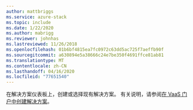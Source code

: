 ```yaml
---
author: mattbriggs
ms.service: azure-stack
ms.topic: include
ms.date: 1/22/2020
ms.author: mabrigg
ms.reviewer: johnhas
ms.lastreviewed: 11/26/2018
ms.openlocfilehash: 01b6bf4815ea7fc0972c63dd5ac725f7aeffb90f
ms.sourcegitcommit: a630894e5a38666c24e7be350f4691ffce81ab81
ms.translationtype: MT
ms.contentlocale: zh-CN
ms.lasthandoff: 04/16/2020
ms.locfileid: "77651540"
---
```

在解决方案仪表板上，创建或选择现有解决方案。 有关说明，请参阅[在 VaaS 门户中创建解决方案](../azure-stack-vaas-key-concepts.md#create-a-solution-in-the-azure-stack-hub-validation-portal)。
